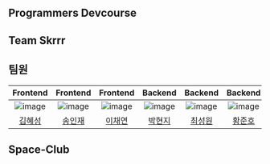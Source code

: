 ## Programmers Devcourse

## Team Skrrr

## 팀원

|Frontend|                                                        Frontend                                                        |                           Frontend                            |                           Backend                            |                           Backend                            |                           Backend                            |
|:--:|:----------------------------------------------------------------------------------------------------------------:|:--------------------------------------------------------------:|:--------------------------------------------------------------:|:--------------------------------------------------------------:|:--------------------------------------------------------------:|
|![image](https://avatars.githubusercontent.com/u/42764685?v=4)|![image](https://avatars.githubusercontent.com/u/44944877?v=4)|![image](https://avatars.githubusercontent.com/u/98521882?v=4) | ![image](https://avatars.githubusercontent.com/u/63945197?v=4) | ![image](https://avatars.githubusercontent.com/u/22406453?v=4) | ![image](https://avatars.githubusercontent.com/u/72647031?v=4) |
|[김혜성](https://github.com/hyesung99)|[송인재](https://github.com/SongInjae)|[이채연](https://github.com/colorkite10)|[박현지](https://github.com/hyeon-z)|[최성원](https://github.com/choi5798)|[황준호](https://github.com/juno-junho)|

## Space-Club